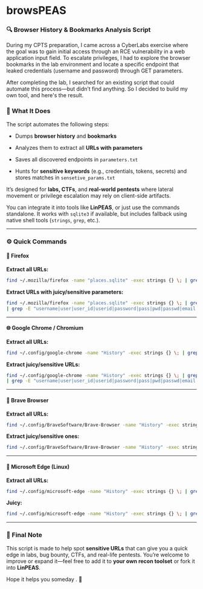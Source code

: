 # browsPEAS
### 🔍 Browser History & Bookmarks Analysis Script

During my CPTS preparation, I came across a CyberLabs exercise where the goal was to gain initial access through an RCE vulnerability in a web application input field. To escalate privileges, I had to explore the browser bookmarks in the lab environment and locate a specific endpoint that leaked credentials (username and password) through GET parameters.

After completing the lab, I searched for an existing script that could automate this process—but didn’t find anything. So I decided to build my own tool, and here's the result.

### 📜 What It Does

The script automates the following steps:

- Dumps **browser history** and **bookmarks**
    
- Analyzes them to extract all **URLs with parameters**
    
- Saves all discovered endpoints in `parameters.txt`
    
- Hunts for **sensitive keywords** (e.g., credentials, tokens, secrets) and stores matches in `sensetive_params.txt`
    

It’s designed for **labs, CTFs**, and **real-world pentests** where lateral movement or privilege escalation may rely on client-side artifacts.

You can integrate it into tools like **LinPEAS**, or just use the commands standalone. It works with `sqlite3` if available, but includes fallback using native shell tools (`strings`, `grep`, etc.).

---

### ⚙️ Quick Commands

#### 🦊 Firefox

**Extract all URLs:**

```bash
find ~/.mozilla/firefox -name "places.sqlite" -exec strings {} \; | grep -Eo 'https?://[^ ]+'
```

**Extract URLs with juicy/sensitive parameters:**

```bash
find ~/.mozilla/firefox -name "places.sqlite" -exec strings {} \; | grep -Eo 'https?://[^ ]+' \
| grep -E "username|user|user_id|userid|password|pass|pwd|passwd|email|mail|token|access_token|refresh_token|jwt|api_key|session_id|sessionid|sessid|PHPSESSID|JSESSIONID|auth|auth_token|auth_key|authcode|otp|mfa_token|verification_code|remember_me|stay_logged_in|name|first_name|last_name|full_name|address|street|city|zip|postal_code|phone|mobile|telephone|ssn|social_security|national_id|dob|birth_date|age|credit_card|cc_number|cvv|expiry_date|bank_account|iban|swift_code|admin|is_admin|role|privilege|superuser|debug|test_mode|env|environment|secret|secret_key|private_key|encryption_key|config|settings|db_config|csrf_token|csrf|xsrf_token|redirect|return_url|next|callback|query|search|q=|filter|id=|uid|record_id|document_id|table|db|database|collection|limit|offset|page|count|api|endpoint|method|action|sql|query_string|command|file|filename|file_path|upload|dir|directory|path|location|download|export|import|attachment|document|image|invoice|order_id|transaction_id|amount|price|total|quantity|discount|coupon|promo_code|account_id|customer_id|client_id|url|uri|link|src|dest|referer|referrer|origin|user_agent|ua|device_id|ip|client_ip|remote_addr|PHP_SESSION|REQUEST_METHOD|VIEWSTATE|EVENTVALIDATION|ASP\.NET_SessionId|_method|authenticity_token|csrftoken|_token|XSRF-TOKEN|debug|test|dev|stage|show_errors|display_errors|error_reporting|dump|var_dump|console\.log|verbose|trace|stack_trace|hash|md5|sha1|hmac|license|serial|activation_key|captcha|recaptcha_token|timezone|locale|lang"
```

---

#### 🌐 Google Chrome / Chromium

**Extract all URLs:**

```bash
find ~/.config/google-chrome -name "History" -exec strings {} \; | grep -Eo 'https?://[^ ]+'
```

**Extract juicy/sensitive URLs:**

```bash
find ~/.config/google-chrome -name "History" -exec strings {} \; | grep -Eo 'https?://[^ ]+' \
| grep -E "username|user|user_id|userid|password|pass|pwd|passwd|email|mail|token|access_token|refresh_token|jwt|api_key|session_id|sessionid|sessid|PHPSESSID|JSESSIONID|auth|auth_token|auth_key|authcode|otp|mfa_token|verification_code|remember_me|stay_logged_in|name|first_name|last_name|full_name|address|street|city|zip|postal_code|phone|mobile|telephone|ssn|social_security|national_id|dob|birth_date|age|credit_card|cc_number|cvv|expiry_date|bank_account|iban|swift_code|admin|is_admin|role|privilege|superuser|debug|test_mode|env|environment|secret|secret_key|private_key|encryption_key|config|settings|db_config|csrf_token|csrf|xsrf_token|redirect|return_url|next|callback|query|search|q=|filter|id=|uid|record_id|document_id|table|db|database|collection|limit|offset|page|count|api|endpoint|method|action|sql|query_string|command|file|filename|file_path|upload|dir|directory|path|location|download|export|import|attachment|document|image|invoice|order_id|transaction_id|amount|price|total|quantity|discount|coupon|promo_code|account_id|customer_id|client_id|url|uri|link|src|dest|referer|referrer|origin|user_agent|ua|device_id|ip|client_ip|remote_addr|PHP_SESSION|REQUEST_METHOD|VIEWSTATE|EVENTVALIDATION|ASP\.NET_SessionId|_method|authenticity_token|csrftoken|_token|XSRF-TOKEN|debug|test|dev|stage|show_errors|display_errors|error_reporting|dump|var_dump|console\.log|verbose|trace|stack_trace|hash|md5|sha1|hmac|license|serial|activation_key|captcha|recaptcha_token|timezone|locale|lang"
```

---

#### 🧭 Brave Browser

**Extract all URLs:**

```bash
find ~/.config/BraveSoftware/Brave-Browser -name "History" -exec strings {} \; | grep -Eo 'https?://[^ ]+'
```

**Extract juicy/sensitive ones:**

```bash
find ~/.config/BraveSoftware/Brave-Browser -name "History" -exec strings {} \; | grep -Eo 'https?://[^ ]+' | grep -E "username|user|user_id|userid|password|pass|pwd|passwd|email|mail|token|access_token|refresh_token|jwt|api_key|session_id|sessionid|sessid|PHPSESSID|JSESSIONID|auth|auth_token|auth_key|authcode|otp|mfa_token|verification_code|remember_me|stay_logged_in|name|first_name|last_name|full_name|address|street|city|zip|postal_code|phone|mobile|telephone|ssn|social_security|national_id|dob|birth_date|age|credit_card|cc_number|cvv|expiry_date|bank_account|iban|swift_code|admin|is_admin|role|privilege|superuser|debug|test_mode|env|environment|secret|secret_key|private_key|encryption_key|config|settings|db_config|csrf_token|csrf|xsrf_token|redirect|return_url|next|callback|query|search|q=|filter|id=|uid|record_id|document_id|table|db|database|collection|limit|offset|page|count|api|endpoint|method|action|sql|query_string|command|file|filename|file_path|upload|dir|directory|path|location|download|export|import|attachment|document|image|invoice|order_id|transaction_id|amount|price|total|quantity|discount|coupon|promo_code|account_id|customer_id|client_id|url|uri|link|src|dest|referer|referrer|origin|user_agent|ua|device_id|ip|client_ip|remote_addr|PHP_SESSION|REQUEST_METHOD|VIEWSTATE|EVENTVALIDATION|ASP\.NET_SessionId|_method|authenticity_token|csrftoken|_token|XSRF-TOKEN|debug|test|dev|stage|show_errors|display_errors|error_reporting|dump|var_dump|console\.log|verbose|trace|stack_trace|hash|md5|sha1|hmac|license|serial|activation_key|captcha|recaptcha_token|timezone|locale|lang"
```

---

#### 🧪 Microsoft Edge (Linux)

**Extract all URLs:**

```bash
find ~/.config/microsoft-edge -name "History" -exec strings {} \; | grep -Eo 'https?://[^ ]+'
```

**Juicy:**

```bash
find ~/.config/microsoft-edge -name "History" -exec strings {} \; | grep -Eo 'https?://[^ ]+' | grep -E "username|user|user_id|userid|password|pass|pwd|passwd|email|mail|token|access_token|refresh_token|jwt|api_key|session_id|sessionid|sessid|PHPSESSID|JSESSIONID|auth|auth_token|auth_key|authcode|otp|mfa_token|verification_code|remember_me|stay_logged_in|name|first_name|last_name|full_name|address|street|city|zip|postal_code|phone|mobile|telephone|ssn|social_security|national_id|dob|birth_date|age|credit_card|cc_number|cvv|expiry_date|bank_account|iban|swift_code|admin|is_admin|role|privilege|superuser|debug|test_mode|env|environment|secret|secret_key|private_key|encryption_key|config|settings|db_config|csrf_token|csrf|xsrf_token|redirect|return_url|next|callback|query|search|q=|filter|id=|uid|record_id|document_id|table|db|database|collection|limit|offset|page|count|api|endpoint|method|action|sql|query_string|command|file|filename|file_path|upload|dir|directory|path|location|download|export|import|attachment|document|image|invoice|order_id|transaction_id|amount|price|total|quantity|discount|coupon|promo_code|account_id|customer_id|client_id|url|uri|link|src|dest|referer|referrer|origin|user_agent|ua|device_id|ip|client_ip|remote_addr|PHP_SESSION|REQUEST_METHOD|VIEWSTATE|EVENTVALIDATION|ASP\.NET_SessionId|_method|authenticity_token|csrftoken|_token|XSRF-TOKEN|debug|test|dev|stage|show_errors|display_errors|error_reporting|dump|var_dump|console\.log|verbose|trace|stack_trace|hash|md5|sha1|hmac|license|serial|activation_key|captcha|recaptcha_token|timezone|locale|lang"
```

---

### 💬 Final Note

This script is made to help spot **sensitive URLs** that can give you a quick edge in labs, bug bounty, CTFs, and real-life pentests. You’re welcome to improve or expand it—feel free to add it to **your own recon toolset** or fork it into **LinPEAS**.

Hope it helps you someday . 🚀
